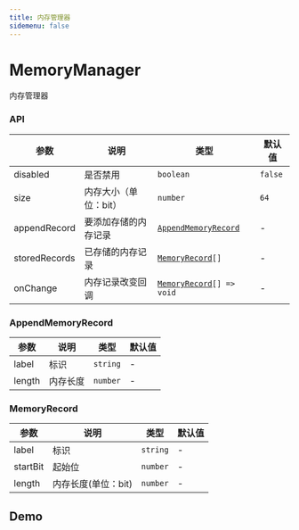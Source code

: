 ```yaml
---
title: 内存管理器
sidemenu: false
---
```


# MemoryManager

内存管理器

### API

| 参数          | 说明                  | 类型                                        | 默认值  |
| ------------- | --------------------- | ------------------------------------------- | ------- |
| disabled      | 是否禁用              | `boolean`                                   | `false` |
| size          | 内存大小（单位：bit） | `number`                                    | `64`    |
| appendRecord  | 要添加存储的内存记录  | [`AppendMemoryRecord`](#appendmemoryrecord) | -       |
| storedRecords | 已存储的内存记录      | [`MemoryRecord`](#memoryrecord)`[]`         | -       |
| onChange      | 内存记录改变回调      | [`MemoryRecord`](#memoryrecord)`[] => void` | -       |

### AppendMemoryRecord

| 参数   | 说明     | 类型     | 默认值 |
| ------ | -------- | -------- | ------ |
| label  | 标识     | `string` | -      |
| length | 内存长度 | `number` | -      |

### MemoryRecord

| 参数     | 说明                | 类型     | 默认值 |
| -------- | ------------------- | -------- | ------ |
| label    | 标识                | `string` | -      |
| startBit | 起始位              | `number` | -      |
| length   | 内存长度(单位：bit) | `number` | -      |

## Demo

<code src="./Demo.tsx">
